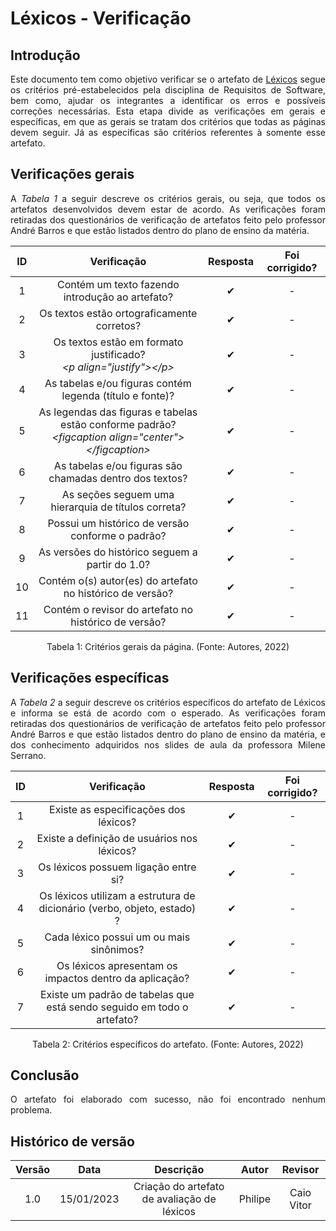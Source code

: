 # Léxicos - Verificação

## Introdução
<p align="justify">Este documento tem como objetivo verificar se o artefato de <a href="https://requisitos-de-software.github.io/2022.2-Grasshopper/modelagem/lexicos/" target="_blank">Léxicos</a> segue os critérios pré-estabelecidos pela disciplina de Requisitos de Software, bem como, ajudar os integrantes a identificar os erros e possíveis correções necessárias. Esta etapa divide as verificações em gerais e específicas, em que as gerais se tratam dos critérios que todas as páginas devem seguir. Já as específicas são critérios referentes à somente esse artefato.</p>

## Verificações gerais
<p align="justify">A <i>Tabela 1</i> a seguir descreve os critérios gerais, ou seja, que todos os artefatos desenvolvidos devem estar de acordo. As verificações foram retiradas dos questionários de verificação de artefatos feito pelo professor André Barros e que estão listados dentro do plano de ensino da matéria.</p>

| ID | Verificação | Resposta | Foi corrigido? |
| :--: | :-------: | :------: | :------------: |
| 1 | Contém um texto fazendo introdução ao artefato? | ✔ | - |
| 2 | Os textos estão ortograficamente corretos? | ✔ | - |
| 3 | Os textos estão em formato justificado?<br><i>&lt;p align="justify"&gt;&lt;/p&gt;</i> | ✔ | - |
| 4 | As tabelas e/ou figuras contém legenda (título e fonte)? | ✔ | - |
| 5 | As legendas das figuras e tabelas estão conforme padrão?<br><i>&lt;figcaption align="center"&gt;&lt;/figcaption&gt;</i> | ✔ | - |
| 6 | As tabelas e/ou figuras são chamadas dentro dos textos? | ✔ | - |
| 7 | As seções seguem uma hierarquia de títulos correta? | ✔ | - |
| 8 | Possui um histórico de versão conforme o padrão? | ✔ |  - |
| 9 | As versões do histórico seguem a partir do 1.0? | ✔ |  - |
| 10 | Contém o(s) autor(es) do artefato no histórico de versão? | ✔ |  - |
| 11 | Contém o revisor do artefato no histórico de versão? | ✔ | -  |

<figcaption align="center">Tabela 1: Critérios gerais da página. (Fonte: Autores, 2022)</figcaption>

## Verificações específicas
<p align="justify">A <i>Tabela 2</i> a seguir descreve os critérios específicos do artefato de Léxicos e informa se está de acordo com o esperado. As verificações foram retiradas dos questionários de verificação de artefatos feito pelo professor André Barros e que estão listados dentro do plano de ensino da matéria, e dos conhecimento adquiridos nos slides de aula da professora Milene Serrano.</p>

| ID | Verificação | Resposta | Foi corrigido? |
|:---:|:---:|:---:|:---:|
| 1 | Existe as especificações dos léxicos? | ✔ | - |
| 2 | Existe a definição de usuários nos léxicos? | ✔ | - |
| 3 | Os léxicos possuem ligação entre si? | ✔ | - |
| 4 | Os léxicos utilizam a estrutura de dicionário (verbo, objeto, estado) ? | ✔ | - |
| 5 | Cada léxico possui um ou mais sinônimos? | ✔ | -  | 
| 6 | Os léxicos apresentam os impactos dentro da aplicação? | ✔ | - |
| 7 | Existe um padrão de tabelas que está sendo seguido em todo o artefato? | ✔ | - |

<figcaption align="center">Tabela 2: Critérios específicos do artefato. (Fonte: Autores, 2022)</figcaption>

## Conclusão

<p align="justify">O artefato foi elaborado com sucesso, não foi encontrado nenhum problema.</p>

## Histórico de versão
| Versão | Data | Descrição | Autor | Revisor |
| :----: | :--: | :-------: | :---: | :-----: |
| 1.0 | 15/01/2023 |  Criação do artefato de avaliação de léxicos | Philipe | Caio Vitor |